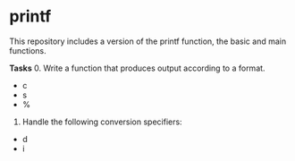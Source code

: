 # printf
This repository includes a version of the printf function, the basic and main functions.

**Tasks**
0. Write a function that produces output according to a format.
- c
- s
- %
1. Handle the following conversion specifiers:
- d
- i
